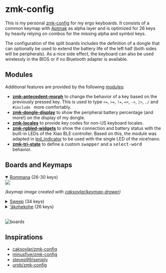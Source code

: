 # zmk-config

This is my personal [zmk-config](https://zmk.dev/) for my ergo keyboards.
It consists of a common keymap with [Aptmak](https://github.com/Apsu/aptmak) as alpha layer and is optimized for 26 keys by heavily relying on combos for the missing alpha and symbol keys.

The configuration of the split boards includes the definition of a dongle that can optionally be used to extend the battery life of the left half (both sides will be peripherals). As a nice side effect, the keyboard can also be used wirelessly in the BIOS or if no Bluetooth adapter is available.

## Modules

Additional features are provided by the following [modules](https://zmk.dev/docs/features/modules):

- [**zmk-antecedent-morph**](https://github.com/ssbb/zmk-antecedent-morph) to change the behavior of a key based on the previously pressed key. This is used to type `<=`, `>=`, `!=`, `=>`, `->`, `|>`, `./` and `#include ` more comfortably.  
- [**zmk-dongle-display**](https://github.com/englmaxi/zmk-dongle-display) to show the peripheral battery percentage (and more!) on the display of my dongle.
- [**zmk-locales**](https://github.com/joelspadin/zmk-locales) to provide key codes for non-US keyboard locales.
- [**zmk-rgbled-widgets**](https://github.com/caksoylar/zmk-rgbled-widget) to show the connection and battery status with the built-in LEDs of the Xiao BLE controller. Based on this, the module was adapted in [led_indicator](boards/shields/led_indicator) to be used with the single LED of the nice!nano.
- [**zmk-tri-state**](https://github.com/urob/zmk-tri-state) to define a custom <kbd>swapper</kbd> and a <kbd>select-word</kbd> behavior.

## Boards and Keymaps

<details open>
  <summary><a href="https://github.com/AlaaSaadAbdo/Rommana">Rommana</a> (26-30 keys)</summary>
  <img src="keymap-drawer/rommana.svg" >

  _(keymap image created with [caksoylar/keymap-drawer](https://github.com/caksoylar/keymap-drawer))_
</details>

<details>
  <summary><a href="https://github.com/davidphilipbarr/Sweep">Sweep</a> (34 keys)</summary>
  <img src="keymap-drawer/sweep.svg" >

  _(keymap image created with [caksoylar/keymap-drawer](https://github.com/caksoylar/keymap-drawer))_
</details>

<details>
  <summary><a href="https://github.com/grassfedreeve/akohekohe">ʻākohekohe</a> (26 keys)</summary>
  <img src="keymap-drawer/akohekohe.svg" >

  _(keymap image created with [caksoylar/keymap-drawer](https://github.com/caksoylar/keymap-drawer))_
</details>

<br />

![boards](https://github.com/user-attachments/assets/ab8fa305-c3e2-4e06-ba2b-baa3f459877b)

## Inspirations

- [caksoylar/zmk-config](https://github.com/caksoylar/zmk-config)
- [minusfive/zmk-config](https://github.com/minusfive/zmk-config)
- [stevep99/seniply](https://stevep99.github.io/seniply/)
- [urob/zmk-config](https://github.com/urob/zmk-config)
